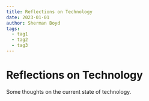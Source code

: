 ```yaml
---
title: Reflections on Technology
date: 2023-01-01
author: Sherman Boyd
tags:
  - tag1
  - tag2
  - tag3
---
```

# Reflections on Technology
Some thoughts on the current state of technology.
